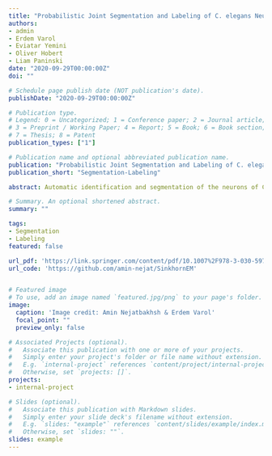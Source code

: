 ```yaml
---
title: "Probabilistic Joint Segmentation and Labeling of C. elegans Neurons"
authors:
- admin
- Erdem Varol
- Eviatar Yemini
- Oliver Hobert
- Liam Paninski
date: "2020-09-29T00:00:00Z"
doi: ""

# Schedule page publish date (NOT publication's date).
publishDate: "2020-09-29T00:00:00Z"

# Publication type.
# Legend: 0 = Uncategorized; 1 = Conference paper; 2 = Journal article;
# 3 = Preprint / Working Paper; 4 = Report; 5 = Book; 6 = Book section;
# 7 = Thesis; 8 = Patent
publication_types: ["1"]

# Publication name and optional abbreviated publication name.
publication: "Probabilistic Joint Segmentation and Labeling of C. elegans Neurons"
publication_short: "Segmentation-Labeling"

abstract: Automatic identification and segmentation of the neurons of C. elegans enables evaluating nervous system mutations, positional variability, and allows us to conduct high-throughput population studies employing many animals. A recently introduced transgene of C. elegans, named "NeuroPAL" has enabled the efficient annotation of neurons and the construction of a statistical atlas of their positions. Previous atlas-based segmentation approaches have modeled images of cells as a mixture model. The expectation-maximization (EM) algorithm and its variants are used to find the (local) maximum likelihood parameters for this class of models. We present a variation of the EM algorithm called Sinkhorn-EM (sEM) that uses regularized optimal transport Sinkhorn iterations to enforce constraints on the marginals of the joint distribution of observed variables and latent assignments in order to incorporate our prior information about cell sizes into the cluster-data assignment proportions. We apply our method to the problem of segmenting and labeling neurons in fluorescent microscopy images of C. elegans specimens. We show empirically that sEM outperforms vanilla EM and a recently proposed 3-step (filter, detect, identify) labeling approach. Open source code implementing this method is available at https://github.com/amin-nejat/SinkhornEM.

# Summary. An optional shortened abstract.
summary: ""

tags:
- Segmentation
- Labeling
featured: false

url_pdf: 'https://link.springer.com/content/pdf/10.1007%2F978-3-030-59722-1.pdf'
url_code: 'https://github.com/amin-nejat/SinkhornEM'


# Featured image
# To use, add an image named `featured.jpg/png` to your page's folder. 
image:
  caption: 'Image credit: Amin Nejatbakhsh & Erdem Varol'
  focal_point: ""
  preview_only: false

# Associated Projects (optional).
#   Associate this publication with one or more of your projects.
#   Simply enter your project's folder or file name without extension.
#   E.g. `internal-project` references `content/project/internal-project/index.md`.
#   Otherwise, set `projects: []`.
projects:
- internal-project

# Slides (optional).
#   Associate this publication with Markdown slides.
#   Simply enter your slide deck's filename without extension.
#   E.g. `slides: "example"` references `content/slides/example/index.md`.
#   Otherwise, set `slides: ""`.
slides: example
---
```

